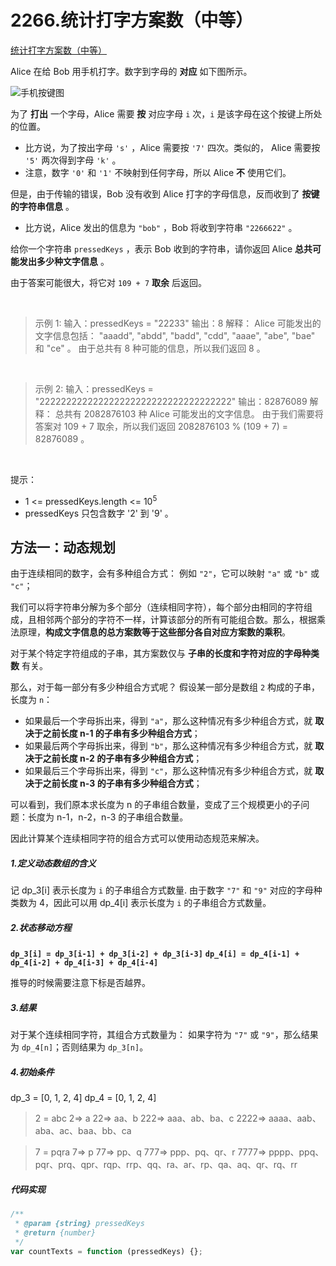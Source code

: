 # 2266.统计打字方案数（中等）

[统计打字方案数（中等）](https://leetcode.cn/problems/count-number-of-texts/description/)

Alice 在给 Bob 用手机打字。数字到字母的 **对应** 如下图所示。

![手机按键图](https://pic.leetcode.cn/1722224025-gsUAIv-image.png)

为了 **打出** 一个字母，Alice 需要 **按** 对应字母 `i` 次，`i` 是该字母在这个按键上所处的位置。

-   比方说，为了按出字母 `'s'` ，Alice 需要按 `'7'` 四次。类似的， Alice 需要按 `'5'` 两次得到字母 `'k'` 。
-   注意，数字 `'0'` 和 `'1'` 不映射到任何字母，所以 Alice **不** 使用它们。

但是，由于传输的错误，Bob 没有收到 Alice 打字的字母信息，反而收到了 **按键的字符串信息** 。

-   比方说，Alice 发出的信息为 `"bob"` ，Bob 将收到字符串 `"2266622"` 。

给你一个字符串 `pressedKeys` ，表示 Bob 收到的字符串，请你返回 Alice **总共可能发出多少种文字信息** 。

由于答案可能很大，将它对 `109 + 7` **取余** 后返回。

<br/>

> 示例 1:
> 输入：pressedKeys = "22233"
> 输出：8
> 解释：
> Alice 可能发出的文字信息包括：
> "aaadd", "abdd", "badd", "cdd", "aaae", "abe", "bae" 和 "ce" 。
> 由于总共有 8 种可能的信息，所以我们返回 8 。

<br/>

> 示例 2:
> 输入：pressedKeys = "222222222222222222222222222222222222"
> 输出：82876089
> 解释：
> 总共有 2082876103 种 Alice 可能发出的文字信息。
> 由于我们需要将答案对 109 + 7 取余，所以我们返回 2082876103 % (109 + 7) = 82876089 。

<br/>

提示：

-   1 <= pressedKeys.length <= $10^5$
-   pressedKeys 只包含数字 '2' 到 '9' 。

## 方法一：动态规划

由于连续相同的数字，会有多种组合方式：
例如 `"2"`，它可以映射 `"a"` 或 `"b"` 或 `"c"`；

我们可以将字符串分解为多个部分（连续相同字符），每个部分由相同的字符组成，且相邻两个部分的字符不一样，计算该部分的所有可能组合数。那么，根据乘法原理，**构成文字信息的总方案数等于这些部分各自对应方案数的乘积**。

对于某个特定字符组成的子串，其方案数仅与 **子串的长度和字符对应的字母种类数** 有关。

那么，对于每一部分有多少种组合方式呢？
假设某一部分是数组 `2` 构成的子串，长度为 `n`：

-   如果最后一个字母拆出来，得到 `"a"`，那么这种情况有多少种组合方式，就 **取决于之前长度 n-1 的子串有多少种组合方式**；
-   如果最后两个字母拆出来，得到 `"b"`，那么这种情况有多少种组合方式，就 **取决于之前长度 n-2 的子串有多少种组合方式**；
-   如果最后三个字母拆出来，得到 `"c"`，那么这种情况有多少种组合方式，就 **取决于之前长度 n-3 的子串有多少种组合方式**；

可以看到，我们原本求长度为 n 的子串组合数量，变成了三个规模更小的子问题：长度为 n-1，n-2，n-3 的子串组合数量。

因此计算某个连续相同字符的组合方式可以使用动态规范来解决。

##### 1.定义动态数组的含义

记 dp_3[i] 表示长度为 `i` 的子串组合方式数量.
由于数字 `"7"` 和 `"9"` 对应的字母种类数为 4，因此可以用 dp_4[i] 表示长度为 `i` 的子串组合方式数量。

##### 2.状态移动方程

**`dp_3[i] = dp_3[i-1] + dp_3[i-2] + dp_3[i-3]`**
**`dp_4[i] = dp_4[i-1] + dp_4[i-2] + dp_4[i-3] + dp_4[i-4]`**

推导的时候需要注意下标是否越界。

##### 3.结果

对于某个连续相同字符，其组合方式数量为：
如果字符为 `"7"` 或 `"9"`，那么结果为 `dp_4[n]`；否则结果为 `dp_3[n]`。

##### 4.初始条件

dp_3 = [0, 1, 2, 4]
dp_4 = [0, 1, 2, 4]

> 2 = abc
> 2=> a
> 22=> aa、b
> 222=> aaa、ab、ba、c
> 2222=> aaaa、aab、aba、ac、baa、bb、ca

> 7 = pqra
> 7=> p
> 77=> pp、q
> 777=> ppp、pq、qr、r
> 7777=> pppp、ppq、pqr、prq、qpr、rqp、rrp、qq、ra、ar、rp、qa、aq、qr、rq、rr

##### 代码实现

```javascript
/**
 * @param {string} pressedKeys
 * @return {number}
 */
var countTexts = function (pressedKeys) {};
```
